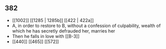 ## 382
- [[1002]] [[1285 | 1285b]] [[422 | 422a]] 
- A, in order to restore to B, without a confession of culpability, wealth of which he has secretly defrauded her, marries her
- Then he falls in love with [[B-3]]
- [[440]] [[465]] [[572]] 

